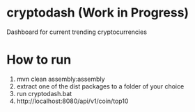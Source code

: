 # cryptodash (Work in Progress)
Dashboard for current trending cryptocurrencies

# How to run
1. mvn clean assembly:assembly
2. extract one of the dist packages to a folder of your choice
3. run cryptodash.bat
4. http://localhost:8080/api/v1/coin/top10
